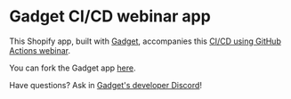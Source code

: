 # Gadget CI/CD webinar app

This Shopify app, built with [Gadget](https://gadget.dev), accompanies this [CI/CD using GitHub Actions webinar](https://youtube.com/live/zIqdAbp1ufg).

You can fork the Gadget app [here](https://app.gadget.dev/auth/fork?domain=tag-products-automagically.gadget.app).

Have questions? Ask in [Gadget's developer Discord](https://ggt.link/discord)!
